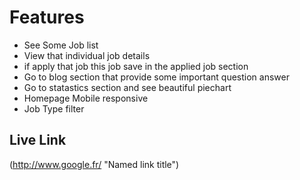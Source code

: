 # Features 
* See Some Job list
* View that individual job details
* if apply that job this job save in the applied job section
* Go to blog section that provide some important question answer
* Go to statastics section and see beautiful piechart
* Homepage Mobile responsive 
* Job Type filter

## Live Link
(http://www.google.fr/ "Named link title")
